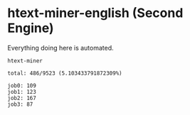 # htext-miner-english (Second Engine)

Everything doing here is automated.

```
htext-miner

total: 486/9523 (5.103433791872309%)

job0: 109
job1: 123
job2: 167
job3: 87
```